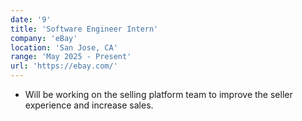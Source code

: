 ```yaml
---
date: '9'
title: 'Software Engineer Intern'
company: 'eBay'
location: 'San Jose, CA'
range: 'May 2025 - Present'
url: 'https://ebay.com/'
---
```


- Will be working on the selling platform team to improve the seller experience and increase sales.